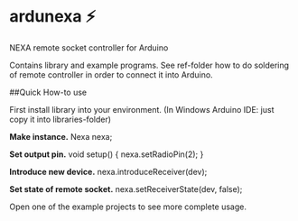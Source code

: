 # ardunexa :zap:
NEXA remote socket controller for Arduino 

Contains library and example programs.
See ref-folder how to do soldering of remote controller in order to connect it into Arduino.

##Quick How-to use

First install library into your environment. (In Windows Arduino IDE: just copy it into libraries-folder)

**Make instance.**
Nexa nexa;

**Set output pin.**
void setup() {
	nexa.setRadioPin(2);
}

**Introduce new device.**
nexa.introduceReceiver(dev);

**Set state of remote socket.**
nexa.setReceiverState(dev, false);

Open one of the example projects to see more complete usage.
